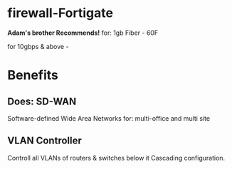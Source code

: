# firewall-Fortigate

**Adam's brother Recommends!**
for: 1gb Fiber - 60F

for 10gbps & above - 

# Benefits
## Does: SD-WAN
Software-defined Wide Area Networks
for: multi-office and multi site

## VLAN Controller
Controll all VLANs of routers & switches below it
Cascading configuration.
